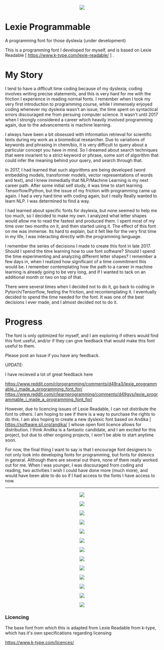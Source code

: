 

<p align="center">
  <img src="https://i.imgur.com/swsx6aC.png">
</p>

# Lexie Programmable
A programming font for those dyslexia (under development) 

This is a programming font I developed for myself, and is based on Lexie Readable [ https://www.k-type.com/lexie-readable/ ] . 

# My Story

I tend to have a difficult time coding because of my dyslexia; coding involves writing precise statements, and this is very hard for me with the friction I experience in reading normal fonts. I remember when I took my very first introduction to programming course, while I immensely enjoyed coding whenever my dyslexia wasn't an issue, the time spent on syntactical errors discouraged me from persuing computer science. It wasn't until 2017 when I strongly considered a career which heavily involved programming again, due to the advancements is machine learning. 

I always have been a bit obsessed with information retrieval for scientific texts during my work as a biomedical researcher. Due to variations of keywords and phrasing in chem/bio, it is very difficult to query about a particular concept you have in mind. So I dreamed about search techniques that were invarient to a strict keyword or phrase, some sort of algorithm that could infer the meaning behind your query, and search through that. 

In 2017, I had learned that such algorithms are being developed (word embedding models, transformer models, vector representations of words and text), and I knew immediatly that NLP/Machine Learning is my next career path. After some initial self study, it was time to start learning Tensorflow/Python, but the issue of my friction with programming came up again. I had a very hard time with coding again, but I really Really wanted to learn NLP. I was determined to find a way. 

I had learned about specific fonts for dsylexia, but none seemed to help me too much, so I decided to make my own. I analyzed what letter shapes would allow me to read the fastest and produced them. I spent most of my time over two months on it, and then started using it. The effect of this font on me was immense. Its hard to explain, but it felt like for the very first time in my life, I was interacting directly with the programming language. 

I remember the series of decisions I made to create this font in late 2017. Should I spend the time learning how to use font software? Should I spend the time experimenting and analyzing different letter shapes? I remember a few days in, when I realized how significant of a time commitment this would be. I remember contemplating how the path to a career in machine learning is already going to be very long, and if I wanted to tack on an additional month or two on top of that. 

There were several times when I decided not to do it, go back to coding in Pytorch/Tensorflow, feeling the friction, and recontemplating it. I eventually decided to spend the time needed for the font. It was one of the best decisions I ever made, and I almost decided not to do it. 

# Progress

The font is only optimized for myself, and I am exploring if others would find this font useful, and/or if they can give feedback that would make this font useful to them. 

Please post an Issue if you have any feedback. 

UPDATE:

I have recieved a lot of great feedback here

https://www.reddit.com/r/programming/comments/d49ra3/lexie_programmable_i_made_a_programming_font_for/
https://www.reddit.com/r/learnprogramming/comments/d49gvs/lexie_programmable_i_made_a_programming_font_for/

However, due to licencing issues of Lexie Readable, I can not distribute the font to others. I am hoping to see if there is a way to purchase the rights to do this. I am also hoping to create a new dyslexic font based on Andika [ https://software.sil.org/andika/ ] whose open font licence allows for distribution. I think Andika is a fantastic candidate, and I am excited for this project, but due to other ongoing projects, I won't be able to start anytime soon. 

For now, the final thing I want to say is that I encourage font designers to not only look into developing fonts for programming, but fonts for dslexics in general. Although there are several out there, none of them really worked out for me. When I was younger, I was discouraged from coding and reading, two activities I wish I could have done more (much more), and would have been able to do so if I had access to the fonts I have access to now. 

-----

<p align="center">
  <img src="https://i.imgur.com/i4UobDl.png">
</p>

<p align="center">
  <img src="https://snipboard.io/svTUXY.jpg">
</p>

<p align="center">
  <img src="https://snipboard.io/jlima4.jpg">
</p>

<p align="center">
  <img src="https://snipboard.io/2UdBCx.jpg">
</p>

<p align="center">
  <img src="https://snipboard.io/Hpr4cQ.jpg">
</p>

<p align="center">
  <img src="https://snipboard.io/TOXzFL.jpg">
</p>

<p align="center">
  <img src="https://snipboard.io/FBUeZT.jpg">
</p>

<p align="center">
  <img src="https://snipboard.io/KIZ3Hu.jpg">
</p>


<p align="center">
  <img src="https://i.imgur.com/cDOU8aK.png">
</p>

<p align="center">
  <img src="https://i.imgur.com/D5FZoHx.png">
</p>

<p align="center">
  <img src="https://i.imgur.com/IxR2SV3.png">
</p>

<p align="center">
  <img src="https://i.imgur.com/L0sso9V.png">
</p>

<p align="center">
  <img src="https://i.imgur.com/EP2o3Rn.png">
</p>

### Licencing 

The base font from which this is adapted from Lexie Readable from k-type, which has it's own specifications regarding licensing 

https://www.k-type.com/licences/
